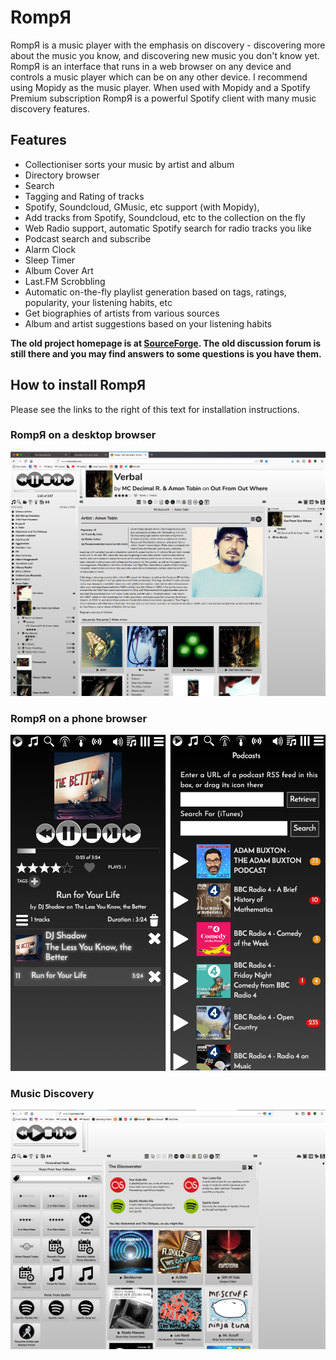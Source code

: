 # RompЯ

RompЯ is a music player with the emphasis on discovery - discovering more about the music you know, and discovering new music you don't know yet. RompЯ is an interface that runs in a web browser on any device and controls a music player which can be on any other device. I recommend using Mopidy as the music player. When used with Mopidy and a Spotify Premium subscription RompЯ is a powerful Spotify client with many music discovery features.

## Features

* Collectioniser sorts your music by artist and album
* Directory browser
* Search
* Tagging and Rating of tracks
* Spotify, Soundcloud, GMusic, etc support (with Mopidy),
* Add tracks from Spotify, Soundcloud, etc to the collection on the fly
* Web Radio support, automatic Spotify search for radio tracks you like
* Podcast search and subscribe
* Alarm Clock
* Sleep Timer
* Album Cover Art
* Last.FM Scrobbling
* Automatic on-the-fly playlist generation based on tags, ratings, popularity, your listening habits, etc
* Get biographies of artists from various sources
* Album and artist suggestions based on your listening habits

**The old project homepage is at [SourceForge](https://sourceforge.net/projects/rompr/). The old discussion forum is still there and you may find answers to some questions is you have them.**

## How to install RompЯ

Please see the links to the right of this text for installation instructions.

### RompЯ on a desktop browser
![](images/rompr-1.png)

### RompЯ on a phone browser
![](images/rompr-on-a-phone.png)

### Music Discovery
![](images/discovery.png)
